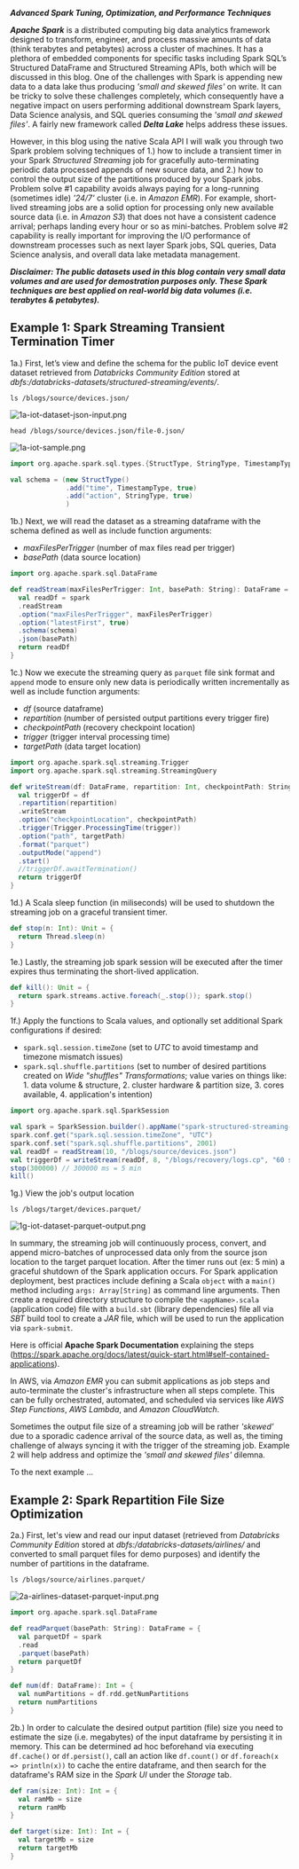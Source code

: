 ***Advanced Spark Tuning, Optimization, and Performance Techniques***

***Apache Spark*** is a distributed computing big data analytics framework designed to transform, engineer, and process massive amounts of data (think terabytes and petabytes) across a cluster of machines.  It has a plethora of embedded components for specific tasks including Spark SQL’s Structured DataFrame and Structured Streaming APIs, both which will be discussed in this blog.  One of the challenges with Spark is appending new data to a data lake thus producing *'small and skewed files'* on write.  It can be tricky to solve these challenges completely, which consequently have a negative impact on users performing additional downstream Spark layers, Data Science analysis, and SQL queries consuming the *'small and skewed files'*.  A fairly new framework called ***Delta Lake*** helps address these issues.

However, in this blog using the native Scala API I will walk you through two Spark problem solving techniques of 1.) how to include a transient timer in your Spark *Structured Streaming* job for gracefully auto-terminating periodic data processed appends of new source data, and 2.) how to control the output size of the partitions produced by your Spark jobs.  Problem solve #1 capability avoids always paying for a long-running (sometimes idle) *'24/7'* cluster (i.e. in *Amazon EMR*).  For example, short-lived streaming jobs are a solid option for processing only new available source data (i.e. in *Amazon S3*) that does not have a consistent cadence arrival; perhaps landing every hour or so as mini-batches.  Problem solve #2 capability is really important for improving the I/O performance of downstream processes such as next layer Spark jobs, SQL queries, Data Science analysis, and overall data lake metadata management.

***Disclaimer:  The public datasets used in this blog contain very small data volumes and are used for demostration purposes only.  These Spark techniques are best applied on real-world big data volumes (i.e. terabytes & petabytes).***

## Example 1: Spark Streaming Transient Termination Timer

1a.) First, let’s view and define the schema for the public IoT device event dataset retrieved from *Databricks Community Edition* stored at *dbfs:/databricks-datasets/structured-streaming/events/*.

```ls /blogs/source/devices.json/```

![1a-iot-dataset-json-input.png](../master/images/1a-iot-dataset-json-input.png)

```head /blogs/source/devices.json/file-0.json/```

![1a-iot-sample.png](../master/images/1a-iot-sample.png)

```scala
import org.apache.spark.sql.types.{StructType, StringType, TimestampType}

val schema = (new StructType()
              .add("time", TimestampType, true)
              .add("action", StringType, true)
              )
```

1b.) Next, we will read the dataset as a streaming dataframe with the schema defined as well as include function arguments:
- *maxFilesPerTrigger* (number of max files read per trigger)
- *basePath* (data source location)

```scala
import org.apache.spark.sql.DataFrame

def readStream(maxFilesPerTrigger: Int, basePath: String): DataFrame = {
  val readDf = spark
  .readStream
  .option("maxFilesPerTrigger", maxFilesPerTrigger)
  .option("latestFirst", true)
  .schema(schema)
  .json(basePath)
  return readDf
}
```

1c.) Now we execute the streaming query as `parquet` file sink format and `append` mode to ensure only new data is periodically written incrementally as well as include function arguments:
- *df* (source dataframe)
- *repartition* (number of persisted output partitions every trigger fire)
- *checkpointPath* (recovery checkpoint location)
- *trigger* (trigger interval processing time)
- *targetPath* (data target location)

```scala
import org.apache.spark.sql.streaming.Trigger
import org.apache.spark.sql.streaming.StreamingQuery

def writeStream(df: DataFrame, repartition: Int, checkpointPath: String, trigger: String, targetPath: String): StreamingQuery = {
  val triggerDf = df
  .repartition(repartition)
  .writeStream
  .option("checkpointLocation", checkpointPath)
  .trigger(Trigger.ProcessingTime(trigger))
  .option("path", targetPath)
  .format("parquet")
  .outputMode("append")
  .start()
  //triggerDf.awaitTermination()
  return triggerDf
}
```

1d.) A Scala sleep function (in miliseconds) will be used to shutdown the streaming job on a graceful transient timer.

```scala
def stop(n: Int): Unit = {
  return Thread.sleep(n)
}
```

1e.)  Lastly, the streaming job spark session will be executed after the timer expires thus terminating the short-lived application.

```scala
def kill(): Unit = {
  return spark.streams.active.foreach(_.stop()); spark.stop()
}
```

1f.) Apply the functions to Scala values, and optionally set additional Spark configurations if desired:
- `spark.sql.session.timeZone` (set to *UTC* to avoid timestamp and timezone mismatch issues)
- `spark.sql.shuffle.partitions` (set to number of desired partitions created on *Wide "shuffles" Transformations*; value varies on things like: 1. data volume & structure, 2. cluster hardware & partition size, 3. cores available, 4. application's intention)

```scala
import org.apache.spark.sql.SparkSession

val spark = SparkSession.builder().appName("spark-structured-streaming-transient-app").getOrCreate()
spark.conf.get("spark.sql.session.timeZone", "UTC")
spark.conf.set("spark.sql.shuffle.partitions", 2001)
val readDf = readStream(10, "/blogs/source/devices.json")
val triggerDf = writeStream(readDf, 8, "/blogs/recovery/logs.cp", "60 seconds", "/blogs/target/devices.parquet")
stop(300000) // 300000 ms = 5 min
kill()
```

1g.) View the job's output location

```ls /blogs/target/devices.parquet/```

![1g-iot-dataset-parquet-output.png](../master/images/1g-iot-dataset-parquet-output.png)

In summary, the streaming job will continuously process, convert, and append micro-batches of unprocessed data only from the source json location to the target parquet location.  After the timer runs out (ex: 5 min) a graceful shutdown of the Spark application occurs.  For Spark application deployment, best practices include defining a Scala `object` with a `main()` method including `args: Array[String]` as command line arguments.  Then create a required directory structure to compile the `<appName>.scala` (application code) file with a `build.sbt` (library dependencies) file all via *SBT* build tool to create a *JAR* file, which will be used to run the application via `spark-submit`.

Here is official **Apache Spark Documentation** explaining the steps (https://spark.apache.org/docs/latest/quick-start.html#self-contained-applications).

In AWS, via *Amazon EMR* you can submit applications as job steps and auto-terminate the cluster's infrastructure when all steps complete.  This can be fully orchestrated, automated, and scheduled via services like *AWS Step Functions*, *AWS Lambda*, and *Amazon CloudWatch*.

Sometimes the output file size of a streaming job will be rather *'skewed'* due to a sporadic cadence arrival of the source data, as well as, the timing challenge of always syncing it with the trigger of the streaming job.  Example 2 will help address and optimize the *'small and skewed files'* dilemna.

To the next example ...

## Example 2: Spark Repartition File Size Optimization

2a.) First, let's view and read our input dataset (retrieved from *Databricks Community Edition* stored at *dbfs:/databricks-datasets/airlines/* and converted to small parquet files for demo purposes) and identify the number of partitions in the dataframe.

```ls /blogs/source/airlines.parquet/```

![2a-airlines-dataset-parquet-input.png](../master/images/2a-airlines-dataset-parquet-input.png)

```scala
import org.apache.spark.sql.DataFrame

def readParquet(basePath: String): DataFrame = {
  val parquetDf = spark
  .read
  .parquet(basePath)
  return parquetDf
}

def num(df: DataFrame): Int = {
  val numPartitions = df.rdd.getNumPartitions
  return numPartitions
}
```

2b.) In order to calculate the desired output partition (file) size you need to estimate the size (i.e. megabytes) of the input dataframe by persisting it in memory.  This can be determined ad hoc beforehand via executing `df.cache()` or `df.persist()`, call an action like `df.count()` or `df.foreach(x => println(x))` to cache the entire dataframe, and then search for the dataframe's RAM size in the *Spark UI* under the *Storage* tab.

```scala
def ram(size: Int): Int = {
  val ramMb = size
  return ramMb
}

def target(size: Int): Int = {
  val targetMb = size
  return targetMb
}
```
